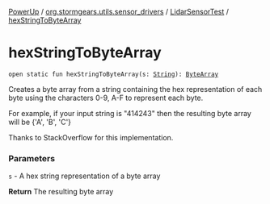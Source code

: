 [PowerUp](../../index.md) / [org.stormgears.utils.sensor_drivers](../index.md) / [LidarSensorTest](index.md) / [hexStringToByteArray](./hex-string-to-byte-array.md)

# hexStringToByteArray

`open static fun hexStringToByteArray(s: `[`String`](https://kotlinlang.org/api/latest/jvm/stdlib/kotlin/-string/index.html)`): `[`ByteArray`](https://kotlinlang.org/api/latest/jvm/stdlib/kotlin/-byte-array/index.html)

Creates a byte array from a string containing the hex representation of each byte using the characters 0-9, A-F to represent each byte.

 For example, if your input string is "414243" then the resulting byte array will be {'A', 'B', 'C'}

 Thanks to StackOverflow for this implementation.

### Parameters

`s` - A hex string representation of a byte array

**Return**
The resulting byte array

